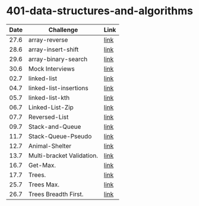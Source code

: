 # 401-data-structures-and-algorithms

| Date | Challenge | Link |
| --- | --- | --- |
| 27.6 | array-reverse | [link](./arrayReverse/README.md) |
| 28.6 | array-insert-shift | [link](./arrayInsertShift/README.md) |
| 29.6 | array-binary-search | [link](./arrayBinarySearch/README.md) |
| 30.6 | Mock Interviews | [link]() |
| 02.7 | linked-list | [link](./linkedList/linked-list/README.md) |
| 04.7 | linked-list-insertions | [link](./linkedList/linked-list/linked-list-insertions.md) |
| 05.7 | linked-list-kth | [link](./linkedList/linked-list/linked-list-kth.md) |
| 06.7 | Linked-List-Zip | [link](./linkedList/linked-list/linkedListZip.md) |
| 07.7 | Reversed-List | [link](./linkedList/linked-list/reversed-list.jpg) |
| 09.7 | Stack-and-Queue | [link](./Stack-and-Queue/README.md) |
| 11.7 | Stack-Queue-Pseudo | [link](./Stack-and-Queue/stack-queue-pseudo.md) |
| 12.7 | Animal-Shelter | [link](./Animal-Shelter/README.md) |
| 13.7 | Multi-bracket Validation. | [link](./Stack-Queue-Brackets/README.md) |
| 16.7 | Get-Max. | [link](./Stack-and-Queue/get-max.jpg) |
| 17.7 | Trees. | [link](./Trees/README.md) |
| 25.7 | Trees Max. | [link](./Trees/Tree-Max.md) |
| 26.7 | Trees Breadth First. | [link](./Trees/breadthFirst.md) |
